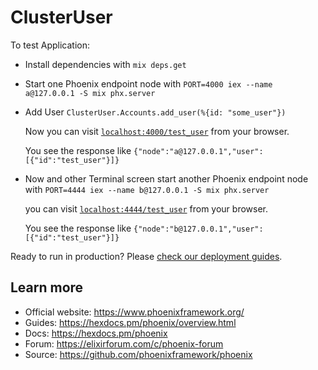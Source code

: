 # ClusterUser

To test Application:

  * Install dependencies with `mix deps.get`
  * Start one Phoenix endpoint node with `PORT=4000 iex --name a@127.0.0.1 -S mix phx.server`
  * Add User `ClusterUser.Accounts.add_user(%{id: "some_user"})`
    
    Now you can visit [`localhost:4000/test_user`](http://localhost:4000/test_user) from your browser.
    
    You see the response like `{"node":"a@127.0.0.1","user":[{"id":"test_user"}]}`
  * Now and other Terminal screen start another Phoenix endpoint node with `PORT=4444 iex --name b@127.0.0.1 -S mix phx.server`
    
    you can visit [`localhost:4444/test_user`](http://localhost:4000/test_user) from your browser.
    
    You see the response like `{"node":"b@127.0.0.1","user":[{"id":"test_user"}]}`

Ready to run in production? Please [check our deployment guides](https://hexdocs.pm/phoenix/deployment.html).

## Learn more

  * Official website: https://www.phoenixframework.org/
  * Guides: https://hexdocs.pm/phoenix/overview.html
  * Docs: https://hexdocs.pm/phoenix
  * Forum: https://elixirforum.com/c/phoenix-forum
  * Source: https://github.com/phoenixframework/phoenix
